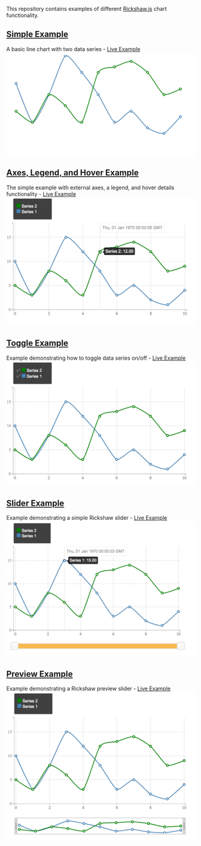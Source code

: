 This repository contains examples of different [Rickshaw.js](http://code.shutterstock.com/rickshaw/) chart functionality.

## [Simple Example](https://github.com/mattnedrich/rickshaw_examples/blob/master/simple_graph.html)
A basic line chart with two data series - [Live Example](http://mattnedrich.github.io/rickshaw_examples/simple_graph.html)
<img src="https://github.com/mattnedrich/rickshaw_examples/blob/master/screenshots/simple_example.png" width="500px"/>

## [Axes, Legend, and Hover Example](https://github.com/mattnedrich/rickshaw_examples/blob/master/advanced_graph.html)
The simple example with external axes, a legend, and hover details functionality - [Live Example](http://mattnedrich.github.io/rickshaw_examples/advanced_graph.html)
<img src="https://github.com/mattnedrich/rickshaw_examples/blob/master/screenshots/advanced_example.png" width="500px"/>

## [Toggle Example](https://github.com/mattnedrich/rickshaw_examples/blob/master/toggle_graph.html)
Example demonstrating how to toggle data series on/off - [Live Example](http://mattnedrich.github.io/rickshaw_examples/toggle_graph.html)
<img src="https://github.com/mattnedrich/rickshaw_examples/blob/master/screenshots/toggle_example.png" width="500px"/>

## [Slider Example](https://github.com/mattnedrich/rickshaw_examples/blob/master/slider_graph.html)
Example demonstrating a simple Rickshaw slider - [Live Example](http://mattnedrich.github.io/rickshaw_examples/slider_graph.html)
<img src="https://github.com/mattnedrich/rickshaw_examples/blob/master/screenshots/basic_slider_example.png" width="500px"/>

## [Preview Example](https://github.com/mattnedrich/rickshaw_examples/blob/master/preview_graph.html)
Example demonstrating a Rickshaw preview slider - [Live Example](http://mattnedrich.github.io/rickshaw_examples/preview_graph.html)
<img src="https://github.com/mattnedrich/rickshaw_examples/blob/master/screenshots/preview_slider_example.png" width="500px"/>
